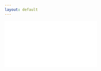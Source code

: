 ```yaml
---
layout: default
---
```


<embed class="pdf" src="{% link assets/documents/Auriemma_Resume_2024.pdf %}" type="application/pdf">